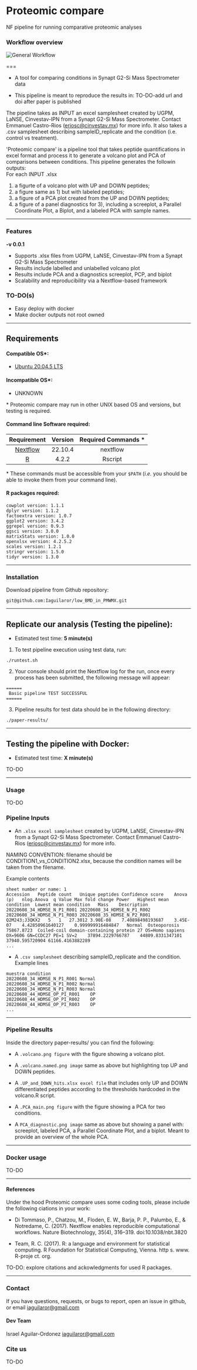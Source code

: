 # Proteomic compare
NF pipeline for running comparative proteomic analyses

### Workflow overview
![General Workflow](dev_notes/Workflow.png)

===  

- A tool for comparing conditions in Synapt G2-Si Mass Spectrometer data

- This pipeline is meant to reproduce the results in: TO-DO-add url and doi after paper is published

The pipeline takes as INPUT an excel samplesheet created by UGPM, LaNSE, Cinvestav-IPN from a Synapt G2-Si Mass Spectrometer. Contact Emmanuel Castro-Rios (eriosc@cinvestav.mx) for more info. It also takes a .csv samplesheet describing sampleID_replicate and the condition (i.e. control vs treatment). 

'Proteomic compare' is a pipeline tool that takes peptide quantifications in excel format and process it to generate a volcano plot and PCA of comparisons between conditions. This pipeline generates the followin outputs:  
For each INPUT .xlsx
1) a figurte of a volcano plot with UP and DOWN peptides;  
2) a figure same as 1) but with labeled peptides;  
3) a figure of a PCA plot created from the UP and DOWN peptides;
4) a figure of a panel diagnostics for 3), including a screeplot, a Parallel Coordinate Plot, a Biplot, and a labeled PCA with sample names.  

---

### Features
  **-v 0.0.1**

* Supports .xlsx files from  UGPM, LaNSE, Cinvestav-IPN from a Synapt G2-Si Mass Spectrometer
* Results include labelled and unlabelled volcano plot
* Results include PCA and a diagnostics screeplot, PCP, and biplot
* Scalability and reproducibility via a Nextflow-based framework

### TO-DO(s)  
* Easy deploy with docker
* Make docker outputs not root owned

---

## Requirements
#### Compatible OS*:
* [Ubuntu 20.04.5 LTS](https://releases.ubuntu.com/focal/)

#### Incompatible OS*:
* UNKNOWN  

\* Proteomic compare may run in other UNIX based OS and versions, but testing is required.  

#### Command line Software required:
| Requirement | Version  | Required Commands * |
|:---------:|:--------:|:-------------------:|
| [Nextflow](https://www.nextflow.io/docs/latest/getstarted.html) | 22.10.4 | nextflow |
| [R](https://www.r-project.org/) | 4.2.2 | Rscript |

\* These commands must be accessible from your `$PATH` (*i.e.* you should be able to invoke them from your command line).  

#### R packages required:

```
cowplot version: 1.1.1
dplyr version: 1.1.2
factoextra version: 1.0.7
ggplot2 version: 3.4.2
ggrepel version: 0.9.3
ggsci version: 3.0.0
matrixStats version: 1.0.0
openxlsx version: 4.2.5.2
scales version: 1.2.1
stringr version: 1.5.0
tidyr version: 1.3.0
```

---

### Installation
Download pipeline from Github repository:  
```
git@github.com:Iaguilaror/low_BMD_in_PMWMX.git
```

---

## Replicate our analysis (Testing the pipeline):

* Estimated test time:  **5 minute(s)**  

1. To test pipeline execution using test data, run:  
```
./runtest.sh
```

2. Your console should print the Nextflow log for the run, once every process has been submitted, the following message will appear:  
```
======
 Basic pipeline TEST SUCCESSFUL
======
```

3. Pipeline results for test data should be in the following directory:  
```
./paper-results/
```
---

## Testing the pipeline with Docker:

* Estimated test time:  **X minute(s)**  

TO-DO

---

### Usage
TO-DO

### Pipeline Inputs

* An `.xlsx excel samplesheet` created by UGPM, LaNSE, Cinvestav-IPN from a Synapt G2-Si Mass Spectrometer. Contact Emmanuel Castro-Rios (eriosc@cinvestav.mx) for more info.  

NAMING CONVENTION: filename should be CONDITION1_vs_CONDITION2.xlsx, because the condition names will be taken from the filename.  

Example contents  
```
sheet number or name: 1
Accession	Peptide count	Unique peptides	Confidence score	Anova (p)	nlog.Anova	q Value	Max fold change	Power	Highest mean condition	Lowest mean condition	Mass	Description	20220608_34_HDMSE_N_P1_R001	20220608_34_HDMSE_N_P1_R002	20220608_34_HDMSE_N_P1_R003	20220608_35_HDMSE_N_P2_R001
Q2M243;J3QKX2	5	1	27.3012	3.90E-08	7.40898498193687	3.45E-07	4.42850961640127	0.999999916484847	Normal	Osteoporosis	75867.8723	Coiled-coil domain-containing protein 27 OS=Homo sapiens OX=9606 GN=CCDC27 PE=1 SV=2	37894.2229766787	44809.8331347101	37940.595720904	61166.4163882289
...
```

* A `.csv samplesheet` describing sampleID_replicate and the condition.  
Example lines  
```
muestra	condition
20220608_34_HDMSE_N_P1_R001	Normal
20220608_34_HDMSE_N_P1_R002	Normal
20220608_34_HDMSE_N_P1_R003	Normal
20220608_44_HDMSE_OP_PI_R001	OP
20220608_44_HDMSE_OP_PI_R002	OP
20220608_44_HDMSE_OP_PI_R003	OP
...
```
---

### Pipeline Results

Inside the directory paper-results/ you can find the following:

* A `.volcano.png figure` with the figure showing a volcano plot.  

* A `.volcano.named.png image` same as above but highlighting top UP and DOWN peptides.  

* A `.UP_and_DOWN_hits.xlsx excel file` that includes only UP and DOWN differentiated peptides according to the thresholds hardcoded in the volcano.R script.  

* A `.PCA_main.png figure` with the figure showing a PCA for two conditions.  

* A `PCA_diagnostic.png image` same as above but showing a panel with: screeplot, labeled PCA, a Parallel Coordinate Plot, and a biplot. Meant to provide an overview of the whole PCA.  

---

### Docker usage

TO-DO

---
#### References
Under the hood Proteomic compare uses some coding tools, please include the following ciations in your work:

* Di Tommaso, P., Chatzou, M., Floden, E. W., Barja, P. P., Palumbo, E., & Notredame, C. (2017). Nextflow enables reproducible computational workflows. Nature Biotechnology, 35(4), 316–319. doi:10.1038/nbt.3820

* Team, R. C. (2017). R: a language and environment for statistical computing. R Foundation for Statistical Computing, Vienna. http s. www. R-proje ct. org.

TO-DO: explore citations and ackowledgments for used R packages.

---

### Contact
If you have questions, requests, or bugs to report, open an issue in github, or email <iaguilaror@gmail.com>

#### Dev Team
Israel Aguilar-Ordonez <iaguilaror@gmail.com>   

### Cite us
 TO-DO